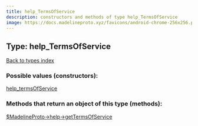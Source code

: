 ```yaml
---
title: help_TermsOfService
description: constructors and methods of type help_TermsOfService
image: https://docs.madelineproto.xyz/favicons/android-chrome-256x256.png
---
```

## Type: help\_TermsOfService  
[Back to types index](index.md)



### Possible values (constructors):

[help\_termsOfService](../constructors/help_termsOfService.md)  



### Methods that return an object of this type (methods):

[$MadelineProto->help->getTermsOfService](../methods/help_getTermsOfService.md)  



